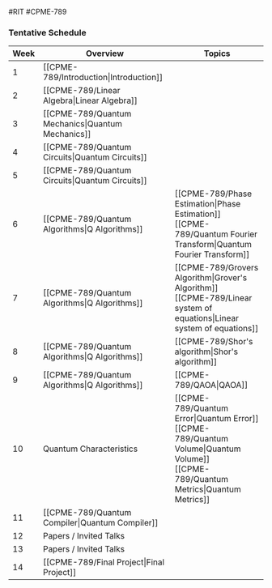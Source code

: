 #RIT #CPME-789
### Tentative Schedule

Week | Overview | Topics
------ | ------ | -------
1 | [[CPME-789/Introduction\|Introduction]]
2 | [[CPME-789/Linear Algebra\|Linear Algebra]]
3 | [[CPME-789/Quantum Mechanics\|Quantum Mechanics]]
4 | [[CPME-789/Quantum Circuits\|Quantum Circuits]]
5 | [[CPME-789/Quantum Circuits\|Quantum Circuits]]
6 | [[CPME-789/Quantum Algorithms\|Q Algorithms]] | [[CPME-789/Phase Estimation\|Phase Estimation]]<br>[[CPME-789/Quantum Fourier Transform\|Quantum Fourier Transform]]
7 | [[CPME-789/Quantum Algorithms\|Q Algorithms]] | [[CPME-789/Grovers Algorithm\|Grover's Algorithm]]<br>[[CPME-789/Linear system of equations\|Linear system of equations]]
8 | [[CPME-789/Quantum Algorithms\|Q Algorithms]] | [[CPME-789/Shor's algorithm\|Shor's algorithm]]
9 | [[CPME-789/Quantum Algorithms\|Q Algorithms]] | [[CPME-789/QAOA\|QAOA]]
10 | Quantum Characteristics | [[CPME-789/Quantum Error\|Quantum Error]]<br>[[CPME-789/Quantum Volume\|Quantum Volume]]<br>[[CPME-789/Quantum Metrics\|Quantum Metrics]]
11 | [[CPME-789/Quantum Compiler\|Quantum Compiler]]
12 | Papers / Invited Talks
13 | Papers / Invited Talks
14 | [[CPME-789/Final Project\|Final Project]]
